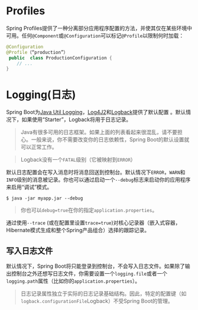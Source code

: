 # Profiles

Spring Profiles提供了一种分离部分应用程序配置的方法，并使其仅在某些环境中可用。任何`@Component`或`@Configuration`可以标记`@Profile`以限制何时加载：

```java
@Configuration 
@Profile（“production”）
 public  class ProductionConfiguration {
    // ...
}
```

# Logging(日志)

Spring Boot为[Java Util Logging](http://docs.oracle.com/javase/7/docs/api/java/util/logging/package-summary.html)，[Log4J2](https://logging.apache.org/log4j/2.x/)和[Logback](http://logback.qos.ch/)提供了默认配置 。默认情况下，如果使用“Starter”，Logback将用于日志记录。

> Java有很多可用的日志框架。如果上面的列表看起来很混乱，请不要担心。一般来说，你不需要改变你的日志依赖性，Spring Boot的默认设置就可以正常工作。

> Logback没有一个`FATAL`级别（它被映射到`ERROR`）

默认日志配置会在写入消息时将消息回送到控制台。默认情况下`ERROR`，`WARN`和`INFO`级别的消息被记录。你也可以通过启动一个`--debug`标志来启动你的应用程序来启用“调试”模式。
```shell
$ java -jar myapp.jar --debug
```

> 你也可以`debug=true`在你的指定`application.properties`。

通过使用`--trace` (或在配置里设置`trace=true`)对核心记录器（嵌入式容器，Hibernate模式生成和整个Spring产品组合）选择的跟踪记录。

## 写入日志文件

默认情况下，Spring Boot将只能登录到控制台，不会写入日志文件。如果除了输出控制台之外还想写日志文件，你需要设置一个`logging.file`或者一个 `logging.path`属性（比如你的`application.properties`）。

> 日志记录属性独立于实际的日志记录基础结构。因此，特定的配置键（如`logback.configurationFile`Logback）不受Spring Boot的管理。

